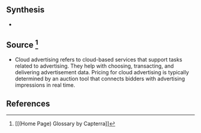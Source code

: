 ## Synthesis
- 
## Source [^1]
- Cloud advertising refers to cloud-based services that support tasks related to advertising. They help with choosing, transacting, and delivering advertisement data. Pricing for cloud advertising is typically determined by an auction tool that connects bidders with advertising impressions in real time.
## References

[^1]: [[(Home Page) Glossary by Capterra]]